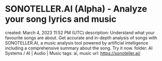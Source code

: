 # SONOTELLER.AI (Alpha) - Analyze your song lyrics and music

created: March 4, 2023 11:52 PM (UTC)
description: Understand what your favourite songs are about. Get accurate and in-depth analysis of songs with SONOTELLER.AI, a music analysis tool powered by artificial intelligence including a comprehensive summary about the song. Try it now.
folder: AI Systems / AI | Audio | Music
tags: ai, music
url: https://sonoteller.ai/